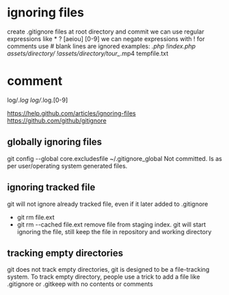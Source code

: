 # ignoring files
create .gitignore files at root directory and commit
we can use regular expressions like * ? [aeiou] [0-9]
we can negate expressions with !
for comments use #
blank lines are ignored
examples:
*.php
!index.php
assets/directory/
!assets/directory/tour_*.mp4
tempfile.txt
# comment
log/*.log
log/*.log.[0-9]

https://help.github.com/articles/ignoring-files
https://github.com/github/gitignore

## globally ignoring files
git config --global core.excludesfile ~/.gitignore_global
Not committed. Is as per user/operating system generated files.

## ignoring tracked file
git will not ignore already tracked file, even if it later added to .gitignore
* git rm file.ext
* git rm --cached file.ext
remove file from staging index.
git will start ignoring the file, still keep the file in repository and working directory

## tracking empty directories
git does not track empty directories, git is designed to be a file-tracking system.
To track empty directory, people use a trick to add a file like .gitignore or .gitkeep with no contents or comments


